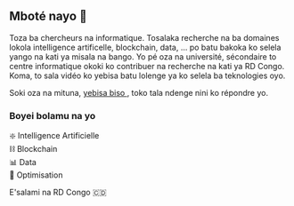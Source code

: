 ## Mboté nayo 👋

Toza ba chercheurs na informatique. Tosalaka recherche na ba domaines lokola intelligence artificelle, blockchain, data, ... po batu bakoka ko selela yango na kati ya misala na bango.
Yo pé oza na université, sécondaire to centre informatique okoki ko contribuer na recherche na kati ya RD Congo. Koma, to sala vidéo ko yebisa batu lolenge ya ko selela ba teknologies oyo.

Soki oza na mituna, [yebisa biso ](https://github.com/llm-paper-org/.github/issues), toko tala ndenge nini ko répondre yo.

### Boyei bolamu na yo  

❇️ Intelligence Artificielle  
⛓️ Blockchain   
📊 Data   
🚀 Optimisation   

E'salami na RD Congo 🇨🇩

